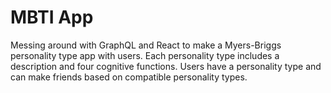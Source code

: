 # MBTI App 

Messing around with GraphQL and React to make a Myers-Briggs personality type app with users. Each personality type includes a description and four cognitive functions. Users have a personality type and can make friends based on compatible personality types. 
